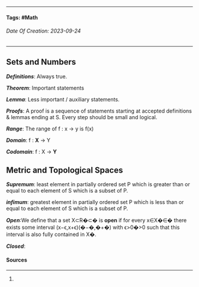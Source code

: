 __________________________________________________________________________
#### **Tags:** #Math
###### *Date Of Creation: 2023-09-24*
__________________________________________________________________________

## Sets and Numbers

***Definitions***: Always true.

***Theorem***: Important statements
  
***Lemma***: Less important / auxiliary statements.

***Proofs***: A proof is a sequence of statements starting at accepted definitions & lemmas ending at S. Every step should be small and logical.

***Range***: The range of f : x -> y is f(x)

***Domain***: f : **X** -> Y

***Codomain***: f : X -> **Y**

## Metric and Topological Spaces

***Supremum***: least element in partially ordered set P which is greater than or equal to each element of S which is a subset of P.

***infimum***: greatest element in partially ordered set P which is less than or equal to each element of S which is a subset of P.

***Open***:We define that a set X⊂R�⊂� is **open** if for every x∈X�∈� there exists some interval (x−ϵ,x+ϵ)(�−�,�+�) with ϵ>0�>0 such that this interval is also fully contained in X�.

***Closed***: 

#### Sources
__________________________________________________________________________
1. 